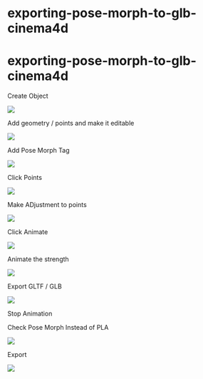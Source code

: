# exporting-pose-morph-to-glb-cinema4d

# exporting-pose-morph-to-glb-cinema4d

Create Object

![](https://hackmd.io/_uploads/Sy-n4ae_o.png)

Add geometry / points and make it editable

![](https://hackmd.io/_uploads/HkaaN6gOi.png)

Add Pose Morph Tag

![](https://hackmd.io/_uploads/HJKyB6xOi.png)

Click Points

![](https://hackmd.io/_uploads/r1Gbr6eOi.png)

Make ADjustment to points

![](https://hackmd.io/_uploads/ryH4Hagdi.png)

Click Animate

![](https://hackmd.io/_uploads/S1JHBTlOs.png)

Animate the strength

![](https://hackmd.io/_uploads/SJQDHagus.gif)

Export GLTF / GLB

![](https://hackmd.io/_uploads/Sku9H6xuj.png)

Stop Animation

Check Pose Morph Instead of PLA

![](https://hackmd.io/_uploads/BJ82HpxOi.png)

Export

![](https://hackmd.io/_uploads/SJ7V8ag_i.gif)
